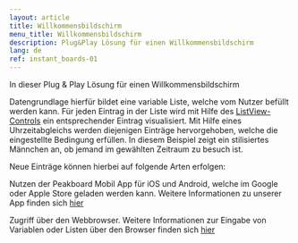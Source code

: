 ```yaml
---
layout: article
title: Willkommensbildschirm
menu_title: Willkommensbildschirm
description: Plug&Play Lösung für einen Willkommensbildschirm
lang: de
ref: instant_boards-01
---
```


In dieser Plug & Play Lösung für einen Willkommensbildschirm

Datengrundlage hierfür bildet eine variable Liste, welche vom Nutzer befüllt werden kann.
Für jeden Eintrag in der Liste wird mit Hilfe des [ListView-Controls](/controls/10-de-list-view.html) ein entsprechender Eintrag visualisiert.
Mit Hilfe eines Uhrzeitabgleichs werden diejenigen Einträge hervorgehoben, welche die eingestellte Bedingung erfüllen.
In diesem Beispiel zeigt ein stilisiertes Männchen an, ob jemand im gewählten Zeitraum zu besuch ist.

Neue Einträge können hierbei auf folgende Arten erfolgen:

Nutzen der Peakboard Mobil App für iOS und Android, welche im Google oder Apple Store geladen werden kann. 
Weitere Informationen zu unserer App finden sich [hier](/instant_boards/01-de-app.html)

Zugriff über den Webbrowser. Weitere Informationen zur Eingabe von Variablen oder Listen über den Browser finden sich [hier](/instant_boards/01-de-web.html)


